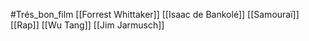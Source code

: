 #Trés_bon_film [[Forrest Whittaker]] [[Isaac de Bankolé]] [[Samouraï]] [[Rap]] [[Wu Tang]] [[Jim Jarmusch]] 